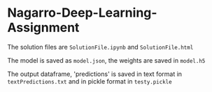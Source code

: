 ﻿# Nagarro-Deep-Learning-Assignment

The solution files are `SolutionFile.ipynb` and `SolutionFile.html`

The model is saved as `model.json`, the weights are saved in `model.h5`

The output dataframe, 'predictions' is saved in text format in `textPredictions.txt` and in pickle format in `testy.pickle`
